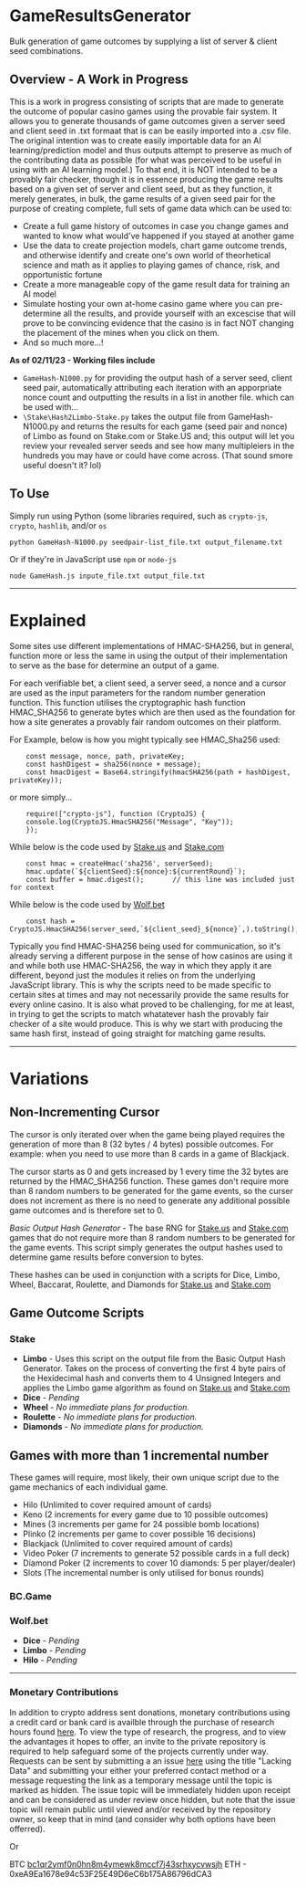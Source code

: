 # GameResultsGenerator
Bulk generation of game outcomes by supplying a list of server &amp; client seed combinations.

## Overview - A Work in Progress
This is a work in progress consisting of scripts that are made to generate the outcome of popular casino games using the provable fair system. It allows you to generate thousands of game outcomes given a server seed and client seed in .txt formaat that is can be easily imported into a .csv file. The original intention was to create easily importable data for an AI learning/prediction model and thus outputs attempt to preserve as much of the contributing data as possible (for what was perceived to be useful in using with an AI learning model.) To that end, it is NOT intended to be a provably fair checker, though it is in essence producing the game results based on a given set of server and client seed, but as they function, it merely generates, in bulk, the game results of a given seed pair for the purpose of creating complete, full sets of game data which can be used to:
 - Create a full game history of outcomes in case you change games and wanted to know what would've happened if you stayed at another game
 - Use the data to create projection models, chart game outcome  trends, and otherwise identify and create one's own world of theorhetical science and math as it applies to playing games of chance, risk, and opportunistic fortune
 - Create a more manageable copy of the game result data for training an AI model
 - Simulate hosting your own at-home casino game where you can pre-determine all the results, and provide yourself with an excescise that will prove to be convincing evidence that the casino is in fact NOT changing the placement of the mines when you click on them.
 - And so much more...!
 
 **As of 02/11/23 - Working files include**
 
  - `GameHash-N1000.py` for providing the output hash of a server seed, client seed pair, automatically attributing each iteration with an apporpriate nonce count and outputting the results in a list in another file. which can be used with...
  - `\Stake\Hash2Limbo-Stake.py` takes the output file from GameHash-N1000.py and returns the results for each game (seed pair and nonce) of Limbo as found on Stake.com or Stake.US and; this output will let you review your revealed server seeds and see how many multipleiers in the hundreds you may have or could have come across. (That sound smore useful doesn't it? lol)



## To Use

Simply run using Python (some libraries required, such as `crypto-js`, `crypto`, `hashlib`, and/or `os`

```
python GameHash-N1000.py seedpair-list_file.txt output_filename.txt
```
Or if they're in JavaScript use `npm` or `node-js`

```
node GameHash.js inpute_file.txt output_file.txt
```

***


# Explained

Some sites use different implementations of HMAC-SHA256, but in general, function more or less the same in using the output of their implementation to serve as the base for determine an output of a game.

For each verifiable bet, a client seed, a server seed, a nonce and a cursor are used as the input parameters for the random number generation function. This function utilises the cryptographic hash function HMAC_SHA256 to generate bytes which are then used as the foundation for how a site generates a provably fair random outcomes on their platform.

For Example, below is how you might typically see HMAC_Sha256 used:
```
    const message, nonce, path, privateKey;
    const hashDigest = sha256(nonce + message);
    const hmacDigest = Base64.stringify(hmacSHA256(path + hashDigest, privateKey));
```
or more simply...
```
    require(["crypto-js"], function (CryptoJS) {
    console.log(CryptoJS.HmacSHA256("Message", "Key"));
    });
```

While below is the code used by [Stake.us](stake.us/?c=Github) and [Stake.com](stake.com/?c=guestpass)
```
    const hmac = createHmac('sha256', serverSeed);
    hmac.update(`${clientSeed}:${nonce}:${currentRound}`);
    const buffer = hmac.digest();       // this line was included just for context
```

While below is the code used by [Wolf.bet](https://wolf.bet/?c=talk2them)
```
    const hash = CryptoJS.HmacSHA256(server_seed,`${client_seed}_${nonce}`,).toString();
```
Typically you find HMAC-SHA256 being used for communication, so it's already serving a different purpose in the sense of how casinos are using it and while both use HMAC-SHA256, the way in which they apply it are different, beyond just the modules it relies on from the underlying JavaScript library. This is why the scripts need to be made specific to certain sites at times and may not necessarily provide the same results for every online casino. It is also what proved to be challenging, for me at least, in trying to get the scripts to match whatatever hash the provably fair checker of a site would produce. This is why we start with producing the same hash first, instead of going straight for matching game results.


***

# Variations

## Non-Incrementing Cursor
The cursor is only iterated over when the game being played requires the generation of more than 8 (32 bytes / 4 bytes) possible outcomes. For example: when you need to use more than 8 cards in a game of Blackjack.

The cursor starts as 0 and gets increased by 1 every time the 32 bytes are returned by the HMAC_SHA256 function. These games don't require more than 8 random numbers to be generated for the game events, so the curser does not increment as there is no need to generate any additional possible game outcomes and is therefore set to 0.

*Basic Output Hash Generator* - The base RNG for [Stake.us](stake.us/?c=Github) and [Stake.com](stake.com/?c=guestpass) games that do not require more than 8 random numbers to be generated for the game events. This script simply generates the output hashes used to determine game results before conversion to bytes. 

These hashes can be used in conjunction with a scripts for Dice, Limbo, Wheel, Baccarat, Roulette, and Diamonds for [Stake.us](stake.us/?c=Github) and [Stake.com](stake.com/?c=guestpass)

## Game Outcome Scripts

### Stake

 - **Limbo** - Uses this script on the output file from the Basic Output Hash Generator. Takes on the process of converting the first 4 byte pairs of the Hexidecimal hash and converts them to 4 Unsigned Integers and applies the Limbo game algorithm as found on [Stake.us](stake.us/?c=Github) and [Stake.com](stake.com/?c=guestpass)
 - **Dice** - _Pending_
 - **Wheel** - _No immediate plans for production._
 - **Roulette** - _No immediate plans for production._
 - **Diamonds** - _No immediate plans for production._

## Games with more than 1 incremental number
These games will require, most likely, their own unique script due to the game mechanics of each individual game.

 - Hilo (Unlimited to cover required amount of cards)
 - Keno (2 increments for every game due to 10 possible outcomes)
 - Mines (3 increments per game for 24 possible bomb locations)
 - Plinko (2 increments per game to cover possible 16 decisions)
 - Blackjack (Unlimited to cover required amount of cards)
 - Video Poker (7 increments to generate 52 possible cards in a full deck)
 - Diamond Poker (2 increments to cover 10 diamonds: 5 per player/dealer)
 - Slots (The incremental number is only utilised for bonus rounds)
 
 ### BC.Game
 
 
 ### Wolf.bet
 - **Dice** - _Pending_
 - **Limbo** - _Pending_
 - **Hilo** - _Pending_
 
 
 ***
 
 ### Monetary Contributions
 In addition to crypto address sent donations, monetary contributions using a credit card or bank card is availble through the purchase of research hours found [here](https://checkout.square.site/merchant/9EN1DRFRT1369/checkout/XYAXX4HRDPU7F4DPI4FKYJ77). To view the type of research, the progress, and to view the advantages it hopes to offer, an invite to the private repository is required to help safeguard some of the projects currently under way. Requests can be sent by submitting a an issue [here](https://github.com/nucleare/GameResultsGenerator/issues) using the title "Lacking Data" and submitting your either your preferred contact method or a message requesting the link as a temporary message until the topic is marked as hidden. The issue topic will be immediately hidden upon receipt and can be considered as under review once hidden, but note that the issue topic will remain public until viewed and/or received by the repository owner, so keep that in mind (and consider why both options have been offerred).

Or 

BTC [bc1qr2ymf0n0hn8m4ymewk8mccf7j43srhxycvwsjh](bitcoin:BC1QR2YMF0N0HN8M4YMEWK8MCCF7J43SRHXYCVWSJH?label=GitHub%20DOnations)
ETH - 0xeA9Ea1678e94c53F25E49D6eC6b175A86796dCA3
